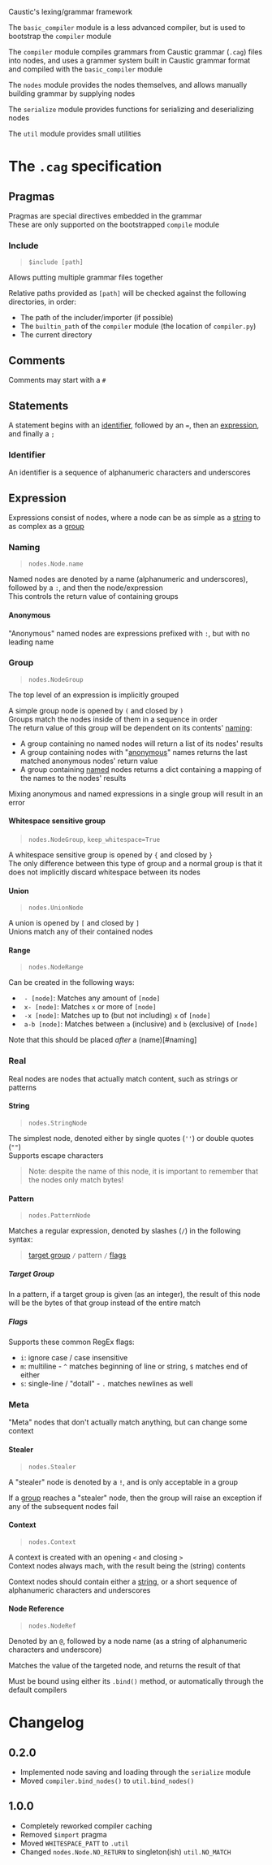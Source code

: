 Caustic's lexing/grammar framework

The `basic_compiler` module is a less advanced compiler, but is used to
bootstrap the `compiler` module

The `compiler` module compiles grammars from Caustic grammar (`.cag`) files into nodes,
and uses a grammer system built in Caustic grammar format and compiled with the `basic_compiler` module

The `nodes` module provides the nodes themselves, and allows manually building grammar by
supplying nodes

The `serialize` module provides functions for serializing and deserializing nodes

The `util` module provides small utilities

# The `.cag` specification

## Pragmas
Pragmas are special directives embedded in the grammar  
These are only supported on the bootstrapped `compile` module

### Include
> `$include [path]`

Allows putting multiple grammar files together

Relative paths provided as `[path]` will be checked against the following
directories, in order:
- The path of the includer/importer (if possible)
- The `builtin_path` of the `compiler` module (the location of `compiler.py`)
- The current directory

## Comments
Comments may start with a `#`

## Statements
A statement begins with an [identifier](#identifier), followed by an `=`,
then an [expression](#expression), and finally a `;`

### Identifier
An identifier is a sequence of alphanumeric characters and underscores

## Expression
Expressions consist of nodes, where a node can be as simple as a [string](#string) to as complex as a [group](#group)

### Naming
> `nodes.Node.name`

Named nodes are denoted by a name (alphanumeric and underscores), followed
by a `:`, and then the node/expression  
This controls the return value of containing groups

#### Anonymous
"Anonymous" named nodes are expressions prefixed with `:`, but with
no leading name

### Group
> `nodes.NodeGroup`

The top level of an expression is implicitly grouped

A simple group node is opened by `(` and closed by `)`  
Groups match the nodes inside of them in a sequence in order  
The return value of this group will be dependent on its contents' [naming](#naming):

- A group containing no named nodes will return a list of its nodes' results
- A group containing nodes with "[anonymous](#anonymous)" names returns the last matched anonymous nodes' return value
- A group containing [named](#naming) nodes returns a dict containing a mapping of the names to the nodes' results

Mixing anonymous and named expressions in a single group will result in an error

#### Whitespace sensitive group
> `nodes.NodeGroup`, `keep_whitespace=True`

A whitespace sensitive group is opened by `{` and closed by `}`  
The only difference between this type of group and a normal group is that it does not implicitly
discard whitespace between its nodes

#### Union
> `nodes.UnionNode`

A union is opened by `[` and closed by `]`  
Unions match any of their contained nodes

#### Range
> `nodes.NodeRange`

Can be created in the following ways:
- ` - [node]`: Matches any amount of `[node]`
- ` x- [node]`: Matches `x` or more of `[node]`
- ` -x [node]`: Matches up to (but not including) `x` of `[node]`
- ` a-b [node]`: Matches between `a` (inclusive) and `b` (exclusive) of `[node]`

Note that this should be placed *after* a (name)[#naming]

### Real
Real nodes are nodes that actually match content, such as strings or patterns

#### String
> `nodes.StringNode`

The simplest node, denoted either by single quotes (`''`) or double quotes (`""`)  
Supports escape characters

> Note: despite the name of this node, it is important to remember that the nodes only match bytes!

#### Pattern
> `nodes.PatternNode`

Matches a regular expression, denoted by slashes (`/`) in the following syntax:  
> [target group](#target-group) `/` pattern `/` [flags](#flags)

##### Target Group
In a pattern, if a target group is given (as an integer), the result of this
node will be the bytes of that group instead of the entire match

##### Flags
Supports these common RegEx flags:
- `i`: ignore case / case insensitive
- `m`: multiline - `^` matches beginning of line or string, `$` matches end of either
- `s`: single-line / "dotall" - `.` matches newlines as well

### Meta
"Meta" nodes that don't actually match anything, but can change some context

#### Stealer
> `nodes.Stealer`

A "stealer" node is denoted by a `!`, and is only acceptable in a group

If a [group](#group) reaches a "stealer" node, then the group will raise an exception
if any of the subsequent nodes fail

#### Context
> `nodes.Context`

A context is created with an opening `<` and closing `>`  
Context nodes always mach, with the result being the (string) contents

Context nodes should contain either a [string](#string),
or a short sequence of alphanumeric characters and underscores

#### Node Reference
> `nodes.NodeRef`

Denoted by an `@`, followed by a node name (as a string of alphanumeric characters and underscore)

Matches the value of the targeted node, and returns the result of that

Must be bound using either its `.bind()` method, or automatically through the
default compilers


# Changelog

## 0.2.0
- Implemented node saving and loading through the `serialize` module
- Moved `compiler.bind_nodes()` to `util.bind_nodes()`

## 1.0.0
- Completely reworked compiler caching
- Removed `$import` pragma
- Moved `WHITESPACE_PATT` to `.util`
- Changed `nodes.Node.NO_RETURN` to singleton(ish) `util.NO_MATCH`
